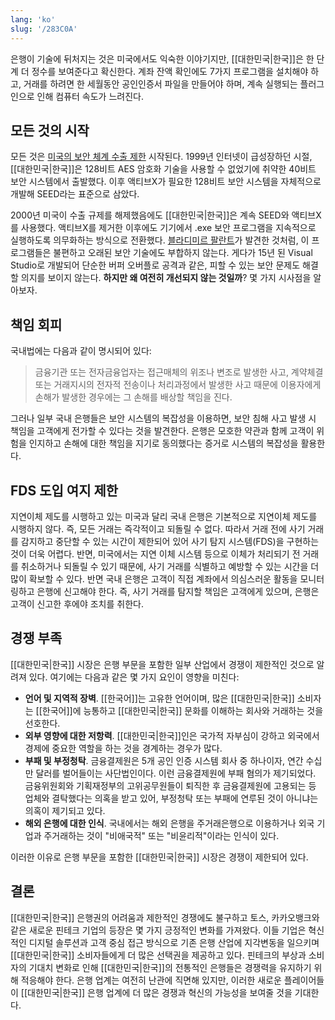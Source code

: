 ```yaml
---
lang: 'ko'
slug: '/283C0A'
---
```


은행이 기술에 뒤처지는 것은 미국에서도 익숙한 이야기지만, [[대한민국|한국]]은 한 단계 더 정수를 보여준다고 확신한다. 계좌 잔액 확인에도 7가지 프로그램을 설치해야 하고, 거래를 하려면 한 세월동안 공인인증서 파일을 만들어야 하며, 계속 실행되는 플러그인으로 인해 컴퓨터 속도가 느려진다.

## 모든 것의 시작

모든 것은 [미국의 보안 체계 수출 제한](https://en.wikipedia.org/wiki/Export_of_cryptography_from_the_United_States) 시작된다. 1999년 인터넷이 급성장하던 시절, [[대한민국|한국]]은 128비트 AES 암호화 기술을 사용할 수 없었기에 취약한 40비트 보안 시스템에서 출발했다. 이후 액티브X가 필요한 128비트 보안 시스템을 자체적으로 개발해 SEED라는 표준으로 삼았다.

2000년 미국이 수출 규제를 해제했음에도 [[대한민국|한국]]은 계속 SEED와 액티브X를 사용했다. 액티브X를 제거한 이후에도 기기에서 .exe 보안 프로그램을 지속적으로 실행하도록 의무화하는 방식으로 전환했다. [블라디미르 팔란트](https://palant.info/2023/01/02/south-koreas-online-security-dead-end/)가 발견한 것처럼, 이 프로그램들은 불편하고 오래된 보안 기술에도 부합하지 않는다. 게다가 15년 된 Visual Studio로 개발되어 단순한 버퍼 오버플로 공격과 같은, 피할 수 있는 보안 문제도 해결할 의지를 보이지 않는다. **하지만 왜 여전히 개선되지 않는 것일까**? 몇 가지 시사점을 알아보자.

## 책임 회피

국내법에는 다음과 같이 명시되어 있다:

> 금융기관 또는 전자금융업자는 접근매체의 위조나 변조로 발생한 사고, 계약체결 또는 거래지시의 전자적 전송이나 처리과정에서 발생한 사고 때문에 이용자에게 손해가 발생한 경우에는 그 손해를 배상할 책임을 진다.

그러나 일부 국내 은행들은 보안 시스템의 복잡성을 이용하면, 보안 침해 사고 발생 시 책임을 고객에게 전가할 수 있다는 것을 발견한다. 은행은 모호한 약관과 함께 고객이 위험을 인지하고 손해에 대한 책임을 지기로 동의했다는 증거로 시스템의 복잡성을 활용한다.

## FDS 도입 여지 제한

지연이체 제도를 시행하고 있는 미국과 달리 국내 은행은 기본적으로 지연이체 제도를 시행하지 않다. 즉, 모든 거래는 즉각적이고 되돌릴 수 없다. 따라서 거래 전에 사기 거래를 감지하고 중단할 수 있는 시간이 제한되어 있어 사기 탐지 시스템(FDS)을 구현하는 것이 더욱 어렵다. 반면, 미국에서는 지연 이체 시스템 등으로 이체가 처리되기 전 거래를 취소하거나 되돌릴 수 있기 때문에, 사기 거래를 식별하고 예방할 수 있는 시간을 더 많이 확보할 수 있다. 반면 국내 은행은 고객이 직접 계좌에서 의심스러운 활동을 모니터링하고 은행에 신고해야 한다. 즉, 사기 거래를 탐지할 책임은 고객에게 있으며, 은행은 고객이 신고한 후에야 조치를 취한다.

## 경쟁 부족

[[대한민국|한국]] 시장은 은행 부문을 포함한 일부 산업에서 경쟁이 제한적인 것으로 알려져 있다. 여기에는 다음과 같은 몇 가지 요인이 영향을 미친다:

- **언어 및 지역적 장벽**. [[한국어]]는 고유한 언어이며, 많은 [[대한민국|한국]] 소비자는 [[한국어]]에 능통하고 [[대한민국|한국]] 문화를 이해하는 회사와 거래하는 것을 선호한다.
- **외부 영향에 대한 저항력**. [[대한민국|한국]]인은 국가적 자부심이 강하고 외국에서 경제에 중요한 역할을 하는 것을 경계하는 경우가 많다.
- **부패 및 부정청탁**. 금융결제원은 5개 공인 인증 시스템 회사 중 하나이자, 연간 수십만 달러를 벌어들이는 사단법인이다. 이런 금융결제원에 부패 혐의가 제기되었다. 금융위원회와 기획재정부의 고위공무원들이 퇴직한 후 금융결제원에 고용되는 등 업체와 결탁했다는 의혹을 받고 있어, 부정청탁 또는 부패에 연루된 것이 아니냐는 의혹이 제기되고 있다.
- **해외 은행에 대한 인식**. 국내에서는 해외 은행을 주거래은행으로 이용하거나 외국 기업과 주거래하는 것이 "비애국적" 또는 "비윤리적"이라는 인식이 있다.

이러한 이유로 은행 부문을 포함한 [[대한민국|한국]] 시장은 경쟁이 제한되어 있다.

## 결론

[[대한민국|한국]] 은행권의 어려움과 제한적인 경쟁에도 불구하고 토스, 카카오뱅크와 같은 새로운 핀테크 기업의 등장은 몇 가지 긍정적인 변화를 가져왔다. 이들 기업은 혁신적인 디지털 솔루션과 고객 중심 접근 방식으로 기존 은행 산업에 지각변동을 일으키며 [[대한민국|한국]] 소비자들에게 더 많은 선택권을 제공하고 있다. 핀테크의 부상과 소비자의 기대치 변화로 인해 [[대한민국|한국]]의 전통적인 은행들은 경쟁력을 유지하기 위해 적응해야 한다. 은행 업계는 여전히 난관에 직면해 있지만, 이러한 새로운 플레이어들이 [[대한민국|한국]] 은행 업계에 더 많은 경쟁과 혁신의 가능성을 보여줄 것을 기대한다.
